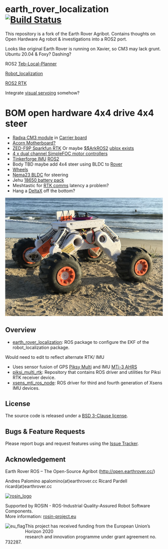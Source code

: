 # earth_rover_localization [![Build Status](https://travis-ci.com/earthrover/OpenER.svg?branch=master)](https://travis-ci.com/earthrover/OpenER)

This repository is a fork of the Earth Rover Agribot. Contains thoughts on Open Hardware Ag robot & investigations into a ROS2 port. 

Looks like original Earth Rover is running on Xavier, so CM3 may lack grunt. Ubuntu 20.04 & Foxy? Dashing?

ROS2 
[Teb-Local-Planner](https://github.com/rst-tu-dortmund/teb_local_planner/tree/foxy-devel)

[Robot_localization](https://github.com/cra-ros-pkg/robot_localization/tree/ros2)

[ROS2 RTK](https://github.com/aussierobots/ublox_dgnss)

Integrate [visual servoing](https://github.com/PRBonn/visual-crop-row-navigation#readme) somehow?

# BOM open hardware 4x4 drive 4x4 steer

- [Radxa CM3 module](https://www.cnx-software.com/2021/11/07/radxa-cm3-raspberry-pi-cm4-alternative/) in [Carrier board](https://hackaday.io/project/165108-carrier-board-for-the-raspberry-pi-compute-module)
- [Acorn Motherboard?](https://github.com/Twisted-Fields/acorn-robot-electronics/blob/main/README.md)
- [ZED-F9P Sparkfun RTK](https://www.ardusimple.com/rtk-open-source-hardware/) Or maybe [$$Ark](https://arkelectron.com/product/ark-rtk-gps/)[ROS2](https://github.com/ros-agriculture/ublox_f9p/issues/12) [ublox exists](https://index.ros.org/p/ublox_gps/github-KumarRobotics-ublox/)
- [4 x dual channel SimpleFOC motor controllers](https://github.com/rosmo-robot/Rosmo_ESC)
- [Tinkerforge IMU](https://www.tinkerforge.com/en/shop/bricks/imu-v2-brick.html) [ROS2 ](https://discourse.ros.org/t/ros-tinkerforge-imu-v2-bricks-driver/15539)
- Body TBD maybe add 4x4 steer using BLDC to [Rover](https://github.com/tlalexander/rover_designs)
- [Wheels](https://www.aliexpress.com/item/32839959696.html) 
- [Nema23 BLDC](https://www.aliexpress.com/item/32799131056.html) for steering
- Jehu [18650 battery pack](https://jag35.com/collections/pcb-based-products/products/high-power-18650-battery-module-diy-pcb-kit-75x)
- Meshtastic for [RTK comms](https://meshtastic.discourse.group/) latency a problem?
- Hang a [DeltaX](https://www.deltaxrobot.com/) off the bottom?

 ![rover](https://github.com/tlalexander/rover_designs/raw/master/images/rover_beach.jpg)

Overview
------
- [earth_rover_localization](https://github.com/earthrover/earth_rover_localization/tree/master/earth_rover_localization): ROS package to configure the EKF of the robot_localization package. 

Would need to edit to reflect alternate RTK/ IMU
- Uses sensor fusion of GPS [Piksy Multi](https://www.swiftnav.com/piksi-multi) and IMU [MTi-3 AHRS](https://www.xsens.com/products/mti-1-series/)
- [piksi_multi_rtk](https://github.com/earthrover/earth_rover_piksi): Repository that contains ROS driver and utilities for Piksi RTK receiver device.
- [xsens_mti_ros_node](https://github.com/xsens/xsens_mti_ros_node): ROS driver for third and fourth generation of Xsens IMU devices.

License
-------
The source code is released under a [BSD 3-Clause license](https://github.com/earthrover/er_localisation/blob/master/LICENSE.md).

Bugs & Feature Requests
-------
Please report bugs and request features using the [Issue Tracker](https://github.com/earthrover/er_localisation/issues).

Acknowledgement
-------
Earth Rover ROS – The Open-Source Agribot (http://open.earthrover.cc/)

Andres Palomino apalomino(at)earthrover.cc
Ricard Pardell ricard(at)earthrover.cc

<!--
    ROSIN acknowledgement from the ROSIN press kit
    @ https://github.com/rosin-project/press_kit
-->

<a href="http://rosin-project.eu">
  <img src="http://rosin-project.eu/wp-content/uploads/rosin_ack_logo_wide.png"
       alt="rosin_logo" height="60" >
</a>

Supported by ROSIN - ROS-Industrial Quality-Assured Robot Software Components.  
More information: <a href="http://rosin-project.eu">rosin-project.eu</a>

<img src="http://rosin-project.eu/wp-content/uploads/rosin_eu_flag.jpg"
     alt="eu_flag" height="45" align="left" >  

This project has received funding from the European Union’s Horizon 2020  
research and innovation programme under grant agreement no. 732287.
